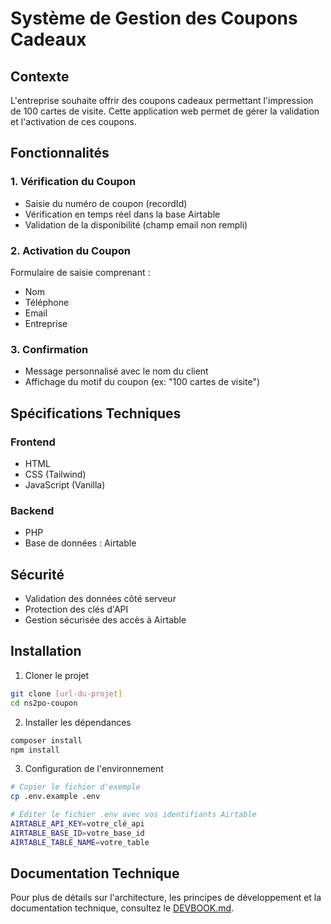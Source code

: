 # Système de Gestion des Coupons Cadeaux

## Contexte

L'entreprise souhaite offrir des coupons cadeaux permettant l'impression de 100 cartes de visite. Cette application web permet de gérer la validation et l'activation de ces coupons.

## Fonctionnalités

### 1. Vérification du Coupon

- Saisie du numéro de coupon (recordId)
- Vérification en temps réel dans la base Airtable
- Validation de la disponibilité (champ email non rempli)

### 2. Activation du Coupon

Formulaire de saisie comprenant :

- Nom
- Téléphone
- Email
- Entreprise

### 3. Confirmation

- Message personnalisé avec le nom du client
- Affichage du motif du coupon (ex: "100 cartes de visite")

## Spécifications Techniques

### Frontend

- HTML
- CSS (Tailwind)
- JavaScript (Vanilla)

### Backend

- PHP
- Base de données : Airtable

## Sécurité

- Validation des données côté serveur
- Protection des clés d'API
- Gestion sécurisée des accès à Airtable

## Installation

1. Cloner le projet

```bash
git clone [url-du-projet]
cd ns2po-coupon
```

2. Installer les dépendances

```bash
composer install
npm install
```

3. Configuration de l'environnement

```bash
# Copier le fichier d'exemple
cp .env.example .env

# Éditer le fichier .env avec vos identifiants Airtable
AIRTABLE_API_KEY=votre_clé_api
AIRTABLE_BASE_ID=votre_base_id
AIRTABLE_TABLE_NAME=votre_table
```

## Documentation Technique

Pour plus de détails sur l'architecture, les principes de développement et la documentation technique, consultez le [DEVBOOK.md](DEVBOOK.md).
